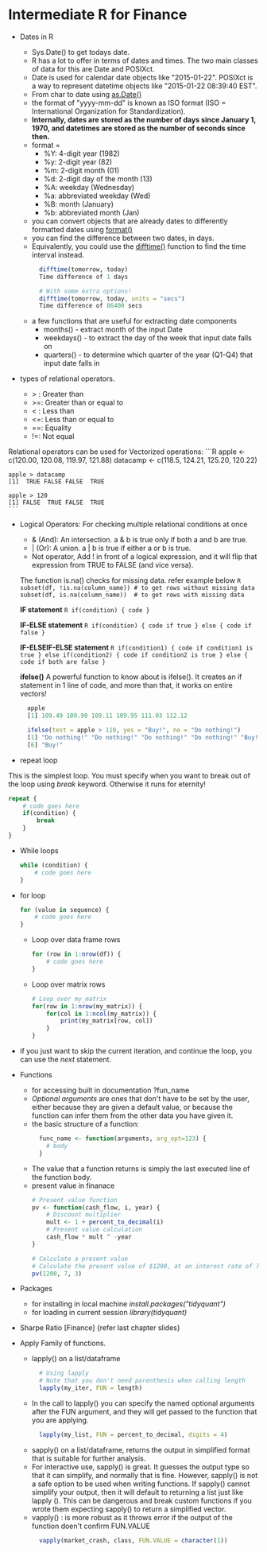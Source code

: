 # Intermediate R for Finance

- Dates in R
  - Sys.Date() to get todays date.
  - R has a lot to offer in terms of dates and times. The two main classes of data for this are Date and POSIXct.
  - Date is used for calendar date objects like "2015-01-22". POSIXct is a way to represent datetime objects like "2015-01-22         08:39:40 EST".
  - From char to date using [as.Date()](https://www.rdocumentation.org/packages/base/versions/3.3.2/topics/as.Date)
  - the format of "yyyy-mm-dd" is known as ISO format (ISO = International Organization for Standardization).
  - **Internally, dates are stored as the number of days since January 1, 1970, and datetimes are stored as the number of seconds     since then.**
  - format =
    - %Y: 4-digit year (1982)
    - %y: 2-digit year (82)
    - %m: 2-digit month (01)
    - %d: 2-digit day of the month (13)
    - %A: weekday (Wednesday)
    - %a: abbreviated weekday (Wed)
    - %B: month (January)
    - %b: abbreviated month (Jan)
  - you can convert objects that are already dates to differently formatted dates using [format()](https://www.rdocumentation.org/packages/base/versions/3.3.2/topics/format)
  - you can find the difference between two dates, in days.
  - Equivalently, you could use the [difftime()](https://www.rdocumentation.org/packages/base/versions/3.3.2/topics/difftime)         function to find the time interval instead.
    ```R
      difftime(tomorrow, today)
      Time difference of 1 days

      # With some extra options!
      difftime(tomorrow, today, units = "secs")
      Time difference of 86400 secs
    ```
  - a few functions that are useful for extracting date components
    - months() - extract month of the input Date
    - weekdays() - to extract the day of the week that input date falls on
    - quarters() - to determine which quarter of the year (Q1-Q4) that input date falls in

- types of relational operators.
  - \> : Greater than
  - \>=: Greater than or equal to
  - < : Less than
  - <=: Less than or equal to
  - ==: Equality
  - !=: Not equal

Relational operators can be used for  Vectorized operations:
    ```R
    apple <- c(120.00, 120.08, 119.97, 121.88)
    datacamp  <- c(118.5, 124.21, 125.20, 120.22)

    apple > datacamp
    [1]  TRUE FALSE FALSE  TRUE

    apple > 120
    [1] FALSE  TRUE FALSE  TRUE
    ```
- Logical Operators: For checking multiple relational conditions at once
  - & (And): An intersection. a & b is true only if both a and b are true.
  - | (Or): A union. a | b is true if either a or b is true.
  - Not operator, Add ! in front of a logical expression, and it will flip that expression from TRUE to FALSE (and vice versa).

  The function is.na() checks for missing data. refer example below
      ```R
        subset(df, !is.na(column_name)) # to get rows without missing data
        subset(df, is.na(column_name))  # to get rows with missing data
      ```

  **IF statement**
      ```R
        if(condition) {
          code
        }
      ```

  **IF-ELSE statement**
      ```R
        if(condition) {
          code if true
        } else {
            code if false
        }
      ```

  **IF-ELSEIF-ELSE statement**
      ```R
        if(condition1) {
          code if condition1 is true
        } else if(condition2) {
            code if condition2 is true
        } else {
            code if both are false
        }
      ```

  **ifelse()**
  A powerful function to know about is ifelse(). It creates an if statement in 1 line of code, and more than that, it works on entire vectors!

  ```R
    apple
    [1] 109.49 109.90 109.11 109.95 111.03 112.12

    ifelse(test = apple > 110, yes = "Buy!", no = "Do nothing!")
    [1] "Do nothing!" "Do nothing!" "Do nothing!" "Do nothing!" "Buy!"
    [6] "Buy!"
  ```

- repeat loop

This is the simplest loop. You must specify when you want to break out of the loop using *break* keyword.
Otherwise it runs for eternity!

```R
repeat {
    # code goes here
    if(condition) {
        break
    }
}
```

- While loops
    ```R
    while (condition) {
        # code goes here
    }
    ```

- for loop
    ```R
    for (value in sequence) {
        # code goes here
    }
    ```
  - Loop over data frame rows
    ```R
    for (row in 1:nrow(df)) {
        # code goes here
    }
    ```

  - Loop over matrix rows
    ```R
    # Loop over my_matrix
    for(row in 1:nrow(my_matrix)) {
        for(col in 1:ncol(my_matrix)) {
            print(my_matrix[row, col])
        }
    }
    ```

- if you just want to skip the current iteration, and continue the loop, you can use the *next* statement.

- Functions
  - for accessing built in documentation ?fun_name
  - *Optional arguments* are ones that don't have to be set by the user, either because they are given a default value, or because    the function can infer them from the other data you have given it.
  - the basic structure of a function:
    ```R
      func_name <- function(arguments, arg_opt=123) {
        # body
      }
    ```
  - The value that a function returns is simply the last executed line of the function body.
  - present value in finanace
    ```R
    # Present value function
    pv <- function(cash_flow, i, year) {
        # Discount multiplier
        mult <- 1 + percent_to_decimal(i)
        # Present value calculation
        cash_flow * mult ^ -year
    }

    # Calculate a present value
    # Calculate the present value of $1200, at an interest rate of 7%, to be received 3 years from now.
    pv(1200, 7, 3)
    ```

- Packages
  - for installing in local machine *install.packages("tidyquant")*
  - for loading in current session *library(tidyquant)*

- Sharpe Ratio [Finance] {refer last chapter slides}

- Apply Family of functions.
  - lapply() on a list/dataframe
    ```R
      # Using lapply
      # Note that you don't need parenthesis when calling length
      lapply(my_iter, FUN = length)
    ```
  - In the call to lapply() you can specify the named optional arguments after the FUN argument, and they will get passed to the function that you are applying.
    ```R
      lapply(my_list, FUN = percent_to_decimal, digits = 4)
    ```
  - sapply() on a list/dataframe, returns the output in simplified format that is suitable for further analysis.
  - For interactive use, sapply() is great. It guesses the output type so that it can simplify, and normally that is fine. However, sapply() is not a   safe option to be used when writing functions. If sapply() cannot simplify your output, then it will default to returning a list just like lapply   (). This can be dangerous and break custom functions if you wrote them expecting sapply() to return a simplified vector.
  - vapply() : is more robust as it throws error if the output of the function doen't confirm FUN.VALUE
    ```R
      vapply(market_crash, class, FUN.VALUE = character(1))
    ```